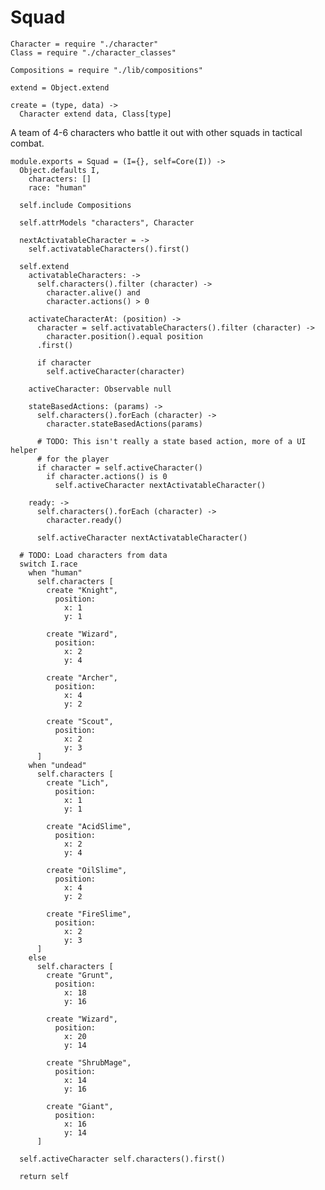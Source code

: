 Squad
=====

    Character = require "./character"
    Class = require "./character_classes"

    Compositions = require "./lib/compositions"

    extend = Object.extend

    create = (type, data) ->
      Character extend data, Class[type]

A team of 4-6 characters who battle it out with other squads in tactical combat.

    module.exports = Squad = (I={}, self=Core(I)) ->
      Object.defaults I,
        characters: []
        race: "human"

      self.include Compositions

      self.attrModels "characters", Character

      nextActivatableCharacter = ->
        self.activatableCharacters().first()

      self.extend
        activatableCharacters: ->
          self.characters().filter (character) ->
            character.alive() and
            character.actions() > 0

        activateCharacterAt: (position) ->
          character = self.activatableCharacters().filter (character) ->
            character.position().equal position
          .first()

          if character
            self.activeCharacter(character)

        activeCharacter: Observable null

        stateBasedActions: (params) ->
          self.characters().forEach (character) ->
            character.stateBasedActions(params)

          # TODO: This isn't really a state based action, more of a UI helper
          # for the player
          if character = self.activeCharacter()
            if character.actions() is 0
              self.activeCharacter nextActivatableCharacter()

        ready: ->
          self.characters().forEach (character) ->
            character.ready()

          self.activeCharacter nextActivatableCharacter()

      # TODO: Load characters from data
      switch I.race
        when "human"
          self.characters [
            create "Knight",
              position:
                x: 1
                y: 1

            create "Wizard",
              position:
                x: 2
                y: 4

            create "Archer",
              position:
                x: 4
                y: 2

            create "Scout",
              position:
                x: 2
                y: 3
          ]
        when "undead"
          self.characters [
            create "Lich",
              position:
                x: 1
                y: 1

            create "AcidSlime",
              position:
                x: 2
                y: 4

            create "OilSlime",
              position:
                x: 4
                y: 2

            create "FireSlime",
              position:
                x: 2
                y: 3
          ]
        else
          self.characters [
            create "Grunt",
              position:
                x: 18
                y: 16

            create "Wizard",
              position:
                x: 20
                y: 14

            create "ShrubMage",
              position:
                x: 14
                y: 16

            create "Giant",
              position:
                x: 16
                y: 14
          ]

      self.activeCharacter self.characters().first()

      return self
